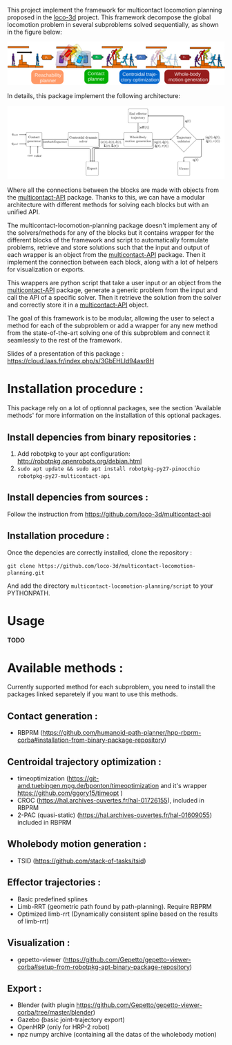 This project implement the framework for multicontact locomotion planning proposed in the [loco-3d](https://hal.laas.fr/hal-01543060) project. 
This framework decompose the global locomotion problem in several subproblems solved sequentially, as shown in the figure below:  

![Framework proposed by the Loco3D project.](doc/loco3D_framework.png "Framework proposed by the Loco3D project. ")


In details, this package implement the following architecture: 

![Architecture implemented in this package.](doc/diag_mlp.png "Architecture implemented in this package. ")


Where all the connections between the blocks are made with objects from the [multicontact-API](https://github.com/loco-3d/multicontact-api) package. Thanks to this, we can have a modular architecture with different methods for solving each blocks but with an unified API. 

The multicontact-locomotion-planning package doesn't implement any of the solvers/methods for any of the blocks but it contains wrapper for the different blocks of the framework and script to automatically formulate problems, retrieve and store solutions such that the input and output of each wrapper is an object from the [multicontact-API](https://github.com/loco-3d/multicontact-api) package. 
Then it implement the connection between each block, along with a lot of helpers for visualization or exports. 

This wrappers are python script that take a user input or an object from the  [multicontact-API](https://github.com/loco-3d/multicontact-api) package, generate a generic problem from the input and call the API of a specific solver. Then it retrieve the solution from the solver and correctly store it in a [multicontact-API](https://github.com/loco-3d/multicontact-api) object. 

The goal of this framework is to be modular, allowing the user to select a method for each of the subproblem or add a wrapper for any new method from the state-of-the-art solving one of this subproblem and connect it seamlessly to the rest of the framework. 

Slides of a presentation of this package : https://cloud.laas.fr/index.php/s/3GbEHLld94asr8H

# Installation procedure :

This package rely on a lot of optionnal packages, see the section 'Available methods' for more information on the installation of this optional packages.

## Install depencies from binary repositories :

1. Add robotpkg to your apt configuration: http://robotpkg.openrobots.org/debian.html
2. `sudo apt update && sudo apt install robotpkg-py27-pinocchio robotpkg-py27-multicontact-api`

## Install depencies from sources : 

Follow the instruction from https://github.com/loco-3d/multicontact-api

## Installation procedure : 
Once the depencies are correctly installed, clone the repository :
``` 
git clone https://github.com/loco-3d/multicontact-locomotion-planning.git
``` 
And add the directory `multicontact-locomotion-planning/script`  to your PYTHONPATH.

# Usage

**TODO**

# Available methods :

Currently supported method for each subproblem, you need to install the packages linked separetely if you want to use this methods.

## Contact generation : 

* RBPRM (https://github.com/humanoid-path-planner/hpp-rbprm-corba#installation-from-binary-package-repository)

## Centroidal trajectory optimization : 

* timeoptimization (https://git-amd.tuebingen.mpg.de/bponton/timeoptimization and it's wrapper https://github.com/ggory15/timeopt )
* CROC (https://hal.archives-ouvertes.fr/hal-01726155), included in RBPRM
* 2-PAC (quasi-static) (https://hal.archives-ouvertes.fr/hal-01609055) included in RBPRM

## Wholebody motion generation :

* TSID (https://github.com/stack-of-tasks/tsid)

## Effector trajectories :

* Basic predefined splines
* Limb-RRT (geometric path found by path-planning). Require RBPRM 
* Optimized limb-rrt (Dynamically consistent spline based on the results of limb-rrt)

## Visualization : 

* gepetto-viewer (https://github.com/Gepetto/gepetto-viewer-corba#setup-from-robotpkg-apt-binary-package-repository)

## Export : 

* Blender (with plugin https://github.com/Gepetto/gepetto-viewer-corba/tree/master/blender)
* Gazebo (basic joint-trajectory export)
* OpenHRP (only for HRP-2 robot)
* npz numpy archive (containing all the datas of the wholebody motion)
